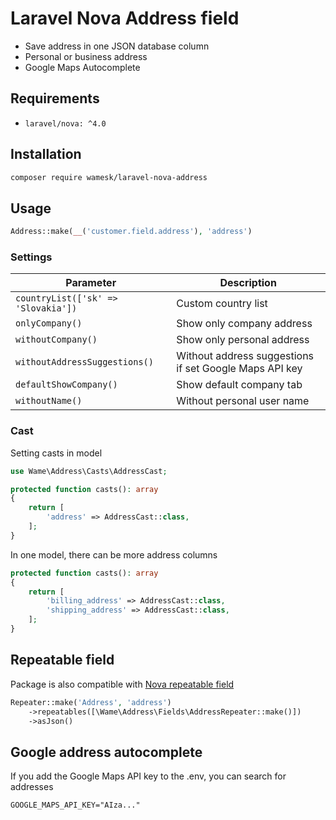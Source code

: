 # Laravel Nova Address field

- Save address in one JSON database column
- Personal or business address
- Google Maps Autocomplete

## Requirements

- `laravel/nova: ^4.0`


## Installation

```bash
composer require wamesk/laravel-nova-address
```


## Usage

```php
Address::make(__('customer.field.address'), 'address')
```

### Settings

| Parameter                           | Description                                            |
|-------------------------------------|--------------------------------------------------------|
| `countryList(['sk' => 'Slovakia'])` | Custom country list                                    |
| `onlyCompany()`                     | Show only company address                              |
| `withoutCompany()`                  | Show only personal address                             |
| `withoutAddressSuggestions()`       | Without address suggestions if set Google Maps API key |
| `defaultShowCompany()`              | Show default company tab                               |
| `withoutName()`                     | Without personal user name                             |

### Cast
Setting casts in model

```php
use Wame\Address\Casts\AddressCast;

protected function casts(): array
{
    return [
        'address' => AddressCast::class,
    ];
}
```

In one model, there can be more address columns

```php
protected function casts(): array
{
    return [
        'billing_address' => AddressCast::class,
        'shipping_address' => AddressCast::class,
    ];
}
```


## Repeatable field

Package is also compatible with [Nova repeatable field](https://nova.laravel.com/docs/4.0/resources/repeater-fields.html)

```php
Repeater::make('Address', 'address')
    ->repeatables([\Wame\Address\Fields\AddressRepeater::make()])
    ->asJson()
```


## Google address autocomplete
If you add the Google Maps API key to the .env, you can search for addresses

```dotenv
GOOGLE_MAPS_API_KEY="AIza..."
```
